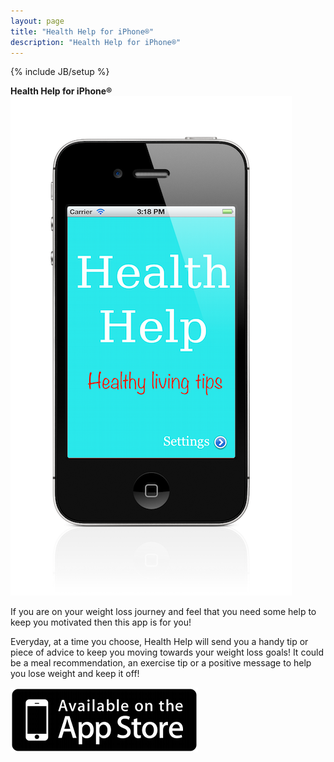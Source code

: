 ```yaml
---
layout: page
title: "Health Help for iPhone®"
description: "Health Help for iPhone®"
---
```

{% include JB/setup %}

**Health Help for iPhone®**
[ ![iTunes Link](/assets/img/health_help.png "Noted!") ](http://itunes.apple.com/us/app/noted!/id504164257?ls=1&mt=8)
                                    
If you are on your weight loss journey and feel that you need some help to keep you motivated then this app is for you!
                                    
Everyday, at a time you choose, Health Help will send you a handy tip or piece of advice to keep you moving towards your weight loss goals! It could be a meal recommendation, an exercise tip or a positive message to help you lose weight and keep it off!

[ ![iTunes Link](/assets/img/App_Store_Badge_EN_0609.png "Noted!") ](http://itunes.apple.com/au/app/health-help/id517481139?ls=1&mt=8)

